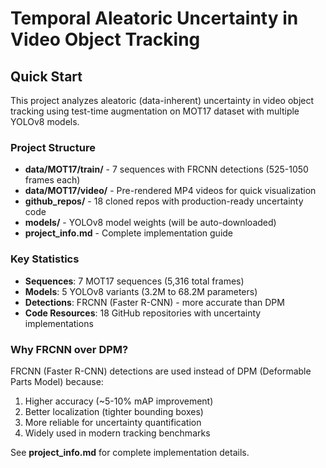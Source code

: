 # Temporal Aleatoric Uncertainty in Video Object Tracking

## Quick Start

This project analyzes aleatoric (data-inherent) uncertainty in video object tracking using test-time augmentation on MOT17 dataset with multiple YOLOv8 models.

### Project Structure
- **data/MOT17/train/** - 7 sequences with FRCNN detections (525-1050 frames each)
- **data/MOT17/video/** - Pre-rendered MP4 videos for quick visualization
- **github_repos/** - 18 cloned repos with production-ready uncertainty code
- **models/** - YOLOv8 model weights (will be auto-downloaded)
- **project_info.md** - Complete implementation guide

### Key Statistics
- **Sequences**: 7 MOT17 sequences (5,316 total frames)
- **Models**: 5 YOLOv8 variants (3.2M to 68.2M parameters)
- **Detections**: FRCNN (Faster R-CNN) - more accurate than DPM
- **Code Resources**: 18 GitHub repositories with uncertainty implementations

### Why FRCNN over DPM?
FRCNN (Faster R-CNN) detections are used instead of DPM (Deformable Parts Model) because:
1. Higher accuracy (~5-10% mAP improvement)
2. Better localization (tighter bounding boxes)
3. More reliable for uncertainty quantification
4. Widely used in modern tracking benchmarks

See **project_info.md** for complete implementation details.
